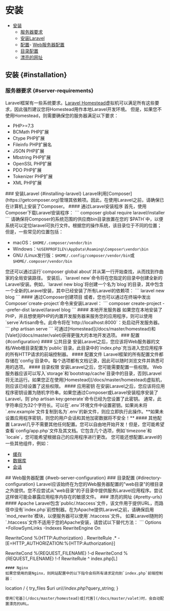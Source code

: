 # 安装

- [安装](#installation)
    - [服务器要求](#server-requirements)
    - [安装Laravel](#installing-laravel)
    - [配置](#configuration)- [Web服务器配置](#web-server-configuration)
    - [目录配置](#directory-configuration)
    - [漂亮的网址](#pretty-urls)

## 安装 {#installation}
### 服务器要求 {#server-requirements}
Laravel框架有一些系统要求。[Laravel Homestead](/docs/master/homestead)虚拟机可以满足所有这些要求，因此强烈建议您将Homestead用作本地Laravel开发环境。
但是，如果您不使用Homestead，则需要确保您的服务器满足以下要求：
<div class="content-list">

- PHP&gt;=7.3
- BCMath PHP扩展
- Ctype PHP扩展
- Fileinfo PHP扩展名
- JSON PHP扩展
- Mbstring PHP扩展
- OpenSSL PHP扩展
- PDO PHP扩展
- Tokenizer PHP扩展
- XML PHP扩展

</div>
### 安装Laravel {#installing-laravel}
Laravel利用[Composer](https://getcomposer.org)管理其依赖项。因此，在使用Laravel之前，请确保已在计算机上安装了Composer。
#### 通过Laravel安装程序
首先，使用Composer下载Laravel安装程序：
```
composer global require laravel/installer
```
请确保将Composer的系统范围的供应商bin目录放置在您的`$PATH`中，以便系统可以定位laravel可执行文件。根据您的操作系统，该目录位于不同的位置；但是，一些常见的位置包括：
<div class="content-list">


- macOS：`$HOME/.composer/vendor/bin`
- Windows：`%USERPROFILE%\AppData\Roaming\Composer\vendor\bin`
- GNU /Linux发行版：`$HOME/.config/composer/vendor/bin`或`$HOME/.composer/vendor/bin`

</div>
您还可以通过运行`composer global about`并从第一行开始查找，从而找到作曲家的全局安装路径。
安装后，`laravel new`命令将在您指定的目录中创建全新的Laravel安装。例如，`laravel new blog`将创建一个名为`blog`的目录，其中包含一个全新的Laravel安装，其中已经安装了所有Laravel的依赖项：
```
laravel new blog
```
#### 通过Composer创建项目
或者，您也可以通过在终端中发出Composer`create-project`命令来安装Laravel：
```
composer create-project --prefer-dist laravel/laravel blog
```
#### 本地开发服务器
如果您在本地安装了PHP，并且想使用PHP的内置开发服务器来服务您的应用程序，则可以使用`serve`Artisan命令。此命令将在`http://localhost:8000`：处启动开发服务器。
```
php artisan serve
```
可通过[Homestead](/docs/master/homestead)和[Valet](/docs/master/valet)获得更强大的本地开发选项。
### 配置 {#configuration}
#### 公共目录
安装Laravel之后，您应该将Web服务器的文档/Web根目录配置为`public`目录。此目录中的`index.php`充当进入您应用程序的所有HTTP请求的前端控制器。
#### 配置文件
Laravel框架的所有配置文件都存储在`config`目录中。每个选项都有文档记录，因此可以随时浏览文件并熟悉可用的选项。
#### 目录权限
安装Laravel之后，您可能需要配置一些权限。 Web服务器应该可以写入`storage`和`bootstrap/cache`目录中的目录，否则Laravel将无法运行。如果您正在使用[Homestead](/docs/master/homestead)虚拟机，则应该已经设置了这些权限。
#### 应用密钥
在安装Laravel之后，您应该将应用程序密钥设置为随机字符串。如果您通过Composer或Laravel安装程序安装了Laravel，则`php artisan key:generate`命令已经为您设置了此密钥。
通常，此字符串应为32个字符长。可以在`.env`环境文件中设置密钥。如果尚未将`.env.example`文件复制到名为`.env`的新文件，则应立即执行此操作。**如果未设置应用程序密钥，则您的用户会话和其他加密数据将不安全！**
#### 其他配置
Laravel几乎不需要其他任何配置。您可以自由地开始开发！但是，您可能希望查看`config/app.php`文件及其文档。它包含几个选项，例如`timezone`和`locale`，您可能希望根据自己的应用程序进行更改。
您可能还想配置Laravel的一些其他组件，例如：
<div class="content-list">


- [缓存](/docs/master/cache#configuration)
- [数据库](/docs/master/database#configuration)
- [会话](/docs/master/session#configuration)

</div>## Web服务器配置 {#web-server-configuration}
### 目录配置 {#directory-configuration}
Laravel应该始终在为您的Web服务器配置的&quot;web目录&quot;的根目录之外提供。您不应尝试从&quot;web目录&quot;的子目录中提供服务Laravel应用程序。尝试这样做可能会暴露应用程序内存在的敏感文件。
### 漂亮的网址 {#pretty-urls}
#### Apache
Laravel包含`public/.htaccess`文件，该文件用于提供URL，而路径中没有`index.php`前控制器。在为Apache提供Laravel之前，请确保启用`mod_rewrite`模块，以便服务器可以使用`.htaccess`文件。
如果Laravel随附的`.htaccess`文件不适用于您的Apache安装，请尝试以下替代方法：
```
Options +FollowSymLinks -Indexes
RewriteEngine On

RewriteCond %{HTTP:Authorization} .
RewriteRule .* -[E=HTTP_AUTHORIZATION:%{HTTP:Authorization}]

RewriteCond %{REQUEST_FILENAME} !-d
RewriteCond %{REQUEST_FILENAME} !-f
RewriteRule ^ index.php[L]
```
#### Nginx
如果您使用的是Nginx，则网站配置中的以下指令会将所有请求定向到`index.php`前端控制器：
```
location / {
    try_files $uri $uri/ /index.php?$query_string;
}
```
使用[宅基](/docs/master/homestead)或[代客](/docs/master/valet)时，会自动配置漂亮的URL。
